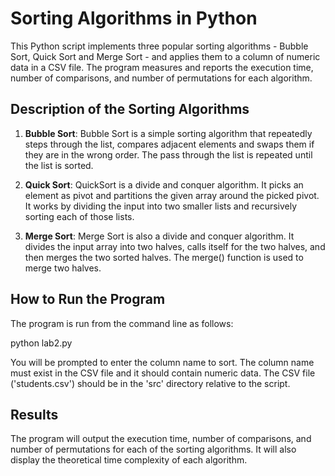 # Sorting Algorithms in Python

This Python script implements three popular sorting algorithms - Bubble Sort, Quick Sort and Merge Sort - and applies them to a column of numeric data in a CSV file. The program measures and reports the execution time, number of comparisons, and number of permutations for each algorithm.

## Description of the Sorting Algorithms

1. **Bubble Sort**: Bubble Sort is a simple sorting algorithm that repeatedly steps through the list, compares adjacent elements and swaps them if they are in the wrong order. The pass through the list is repeated until the list is sorted.

2. **Quick Sort**: QuickSort is a divide and conquer algorithm. It picks an element as pivot and partitions the given array around the picked pivot. It works by dividing the input into two smaller lists and recursively sorting each of those lists.

3. **Merge Sort**: Merge Sort is also a divide and conquer algorithm. It divides the input array into two halves, calls itself for the two halves, and then merges the two sorted halves. The merge() function is used to merge two halves. 

## How to Run the Program

The program is run from the command line as follows:

python lab2.py

You will be prompted to enter the column name to sort. The column name must exist in the CSV file and it should contain numeric data. The CSV file ('students.csv') should be in the 'src' directory relative to the script.

## Results

The program will output the execution time, number of comparisons, and number of permutations for each of the sorting algorithms. It will also display the theoretical time complexity of each algorithm. 
